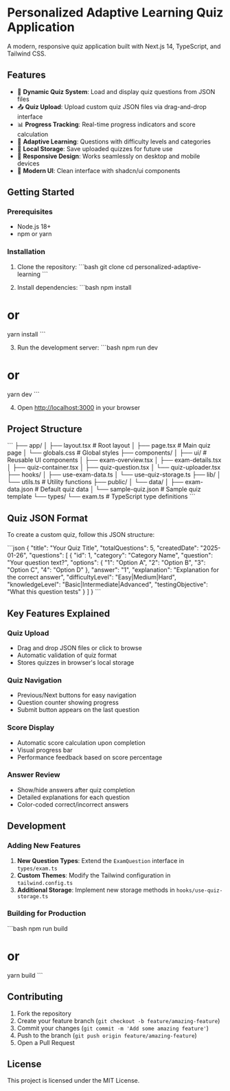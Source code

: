# Personalized Adaptive Learning Quiz Application

A modern, responsive quiz application built with Next.js 14, TypeScript, and Tailwind CSS.

## Features

- 📝 **Dynamic Quiz System**: Load and display quiz questions from JSON files
- 📤 **Quiz Upload**: Upload custom quiz JSON files via drag-and-drop interface
- 📊 **Progress Tracking**: Real-time progress indicators and score calculation
- 🎯 **Adaptive Learning**: Questions with difficulty levels and categories
- 💾 **Local Storage**: Save uploaded quizzes for future use
- 📱 **Responsive Design**: Works seamlessly on desktop and mobile devices
- 🎨 **Modern UI**: Clean interface with shadcn/ui components

## Getting Started

### Prerequisites

- Node.js 18+ 
- npm or yarn

### Installation

1. Clone the repository:
\`\`\`bash
git clone <repository-url>
cd personalized-adaptive-learning
\`\`\`

2. Install dependencies:
\`\`\`bash
npm install
# or
yarn install
\`\`\`

3. Run the development server:
\`\`\`bash
npm run dev
# or
yarn dev
\`\`\`

4. Open [http://localhost:3000](http://localhost:3000) in your browser

## Project Structure

\`\`\`
├── app/
│   ├── layout.tsx      # Root layout
│   ├── page.tsx        # Main quiz page
│   └── globals.css     # Global styles
├── components/
│   ├── ui/             # Reusable UI components
│   ├── exam-overview.tsx
│   ├── exam-details.tsx
│   ├── quiz-container.tsx
│   ├── quiz-question.tsx
│   └── quiz-uploader.tsx
├── hooks/
│   ├── use-exam-data.ts
│   └── use-quiz-storage.ts
├── lib/
│   └── utils.ts        # Utility functions
├── public/
│   └── data/
│       ├── exam-data.json    # Default quiz data
│       └── sample-quiz.json  # Sample quiz template
└── types/
    └── exam.ts         # TypeScript type definitions
\`\`\`

## Quiz JSON Format

To create a custom quiz, follow this JSON structure:

\`\`\`json
{
  "title": "Your Quiz Title",
  "totalQuestions": 5,
  "createdDate": "2025-01-26",
  "questions": [
    {
      "id": 1,
      "category": "Category Name",
      "question": "Your question text?",
      "options": {
        "1": "Option A",
        "2": "Option B", 
        "3": "Option C",
        "4": "Option D"
      },
      "answer": "1",
      "explanation": "Explanation for the correct answer",
      "difficultyLevel": "Easy|Medium|Hard",
      "knowledgeLevel": "Basic|Intermediate|Advanced",
      "testingObjective": "What this question tests"
    }
  ]
}
\`\`\`

## Key Features Explained

### Quiz Upload
- Drag and drop JSON files or click to browse
- Automatic validation of quiz format
- Stores quizzes in browser's local storage

### Quiz Navigation
- Previous/Next buttons for easy navigation
- Question counter showing progress
- Submit button appears on the last question

### Score Display
- Automatic score calculation upon completion
- Visual progress bar
- Performance feedback based on score percentage

### Answer Review
- Show/hide answers after quiz completion
- Detailed explanations for each question
- Color-coded correct/incorrect answers

## Development

### Adding New Features

1. **New Question Types**: Extend the `ExamQuestion` interface in `types/exam.ts`
2. **Custom Themes**: Modify the Tailwind configuration in `tailwind.config.ts`
3. **Additional Storage**: Implement new storage methods in `hooks/use-quiz-storage.ts`

### Building for Production

\`\`\`bash
npm run build
# or
yarn build
\`\`\`

## Contributing

1. Fork the repository
2. Create your feature branch (`git checkout -b feature/amazing-feature`)
3. Commit your changes (`git commit -m 'Add some amazing feature'`)
4. Push to the branch (`git push origin feature/amazing-feature`)
5. Open a Pull Request

## License

This project is licensed under the MIT License.
